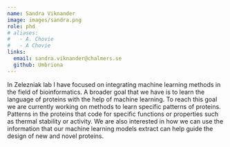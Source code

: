 ```yaml
---
name: Sandra Viknander
image: images/sandra.png
role: phd
# aliases:
#   - A. Chovie
#   - A Chovie
links:
  email: sandra.viknander@chalmers.se
  github: Umbriona
---
```


In Zelezniak lab I have focused on integrating machine learning methods in the field of bioinformatics. A broader goal that we have is to learn the language of proteins with the help of machine learning. To reach this goal we are currently working on methods to learn specific patterns of proteins. Patterns in the proteins that code for specific functions or properties such as thermal stability or activity. We are also interested in how we can use the information that our machine learning models extract can help guide the design of new and novel proteins.